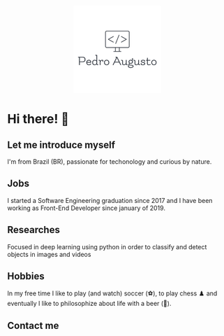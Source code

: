 <p align="center">
<img src="./images/logo.png"></p>

# Hi there! 👋

## Let me introduce myself

I'm from Brazil (BR), passionate for techonology and curious by nature.

## Jobs

I started a Software Engineering graduation since 2017 and I have been working as Front-End Developer since january of 2019.

## Researches

Focused in deep learning using python in order to classify and detect objects in images and videos

## Hobbies

In my free time I like to play (and watch) soccer (⚽️), to play chess ♟️ and eventually I like to philosophize about life with a beer (🍺).

## Contact me

<!-- missing -->
